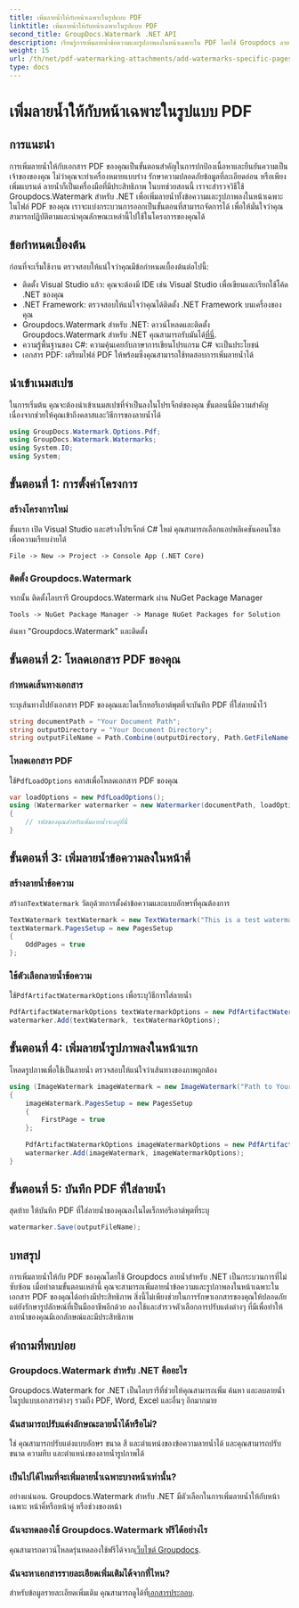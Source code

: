 ```yaml
---
title: เพิ่มลายน้ำให้กับหน้าเฉพาะในรูปแบบ PDF
linktitle: เพิ่มลายน้ำให้กับหน้าเฉพาะในรูปแบบ PDF
second_title: GroupDocs.Watermark .NET API
description: เรียนรู้การเพิ่มลายน้ำข้อความและรูปภาพลงในหน้าเฉพาะใน PDF โดยใช้ Groupdocs ลายน้ำสำหรับ .NET ปฏิบัติตามคำแนะนำโดยละเอียดของเราเพื่อรักษาความปลอดภัยให้กับเอกสารของคุณ
weight: 15
url: /th/net/pdf-watermarking-attachments/add-watermarks-specific-pages-pdf/
type: docs
---
```

# เพิ่มลายน้ำให้กับหน้าเฉพาะในรูปแบบ PDF

## การแนะนำ
การเพิ่มลายน้ำให้กับเอกสาร PDF ของคุณเป็นขั้นตอนสำคัญในการปกป้องเนื้อหาและยืนยันความเป็นเจ้าของของคุณ ไม่ว่าคุณจะทำเครื่องหมายแบบร่าง รักษาความปลอดภัยข้อมูลที่ละเอียดอ่อน หรือเพียงเพิ่มแบรนด์ ลายน้ำก็เป็นเครื่องมือที่มีประสิทธิภาพ ในบทช่วยสอนนี้ เราจะสำรวจวิธีใช้ Groupdocs.Watermark สำหรับ .NET เพื่อเพิ่มลายน้ำทั้งข้อความและรูปภาพลงในหน้าเฉพาะในไฟล์ PDF ของคุณ เราจะแบ่งกระบวนการออกเป็นขั้นตอนที่สามารถจัดการได้ เพื่อให้มั่นใจว่าคุณสามารถปฏิบัติตามและนำคุณลักษณะเหล่านี้ไปใช้ในโครงการของคุณได้
## ข้อกำหนดเบื้องต้น
ก่อนที่จะเริ่มใช้งาน ตรวจสอบให้แน่ใจว่าคุณมีข้อกำหนดเบื้องต้นต่อไปนี้:
- ติดตั้ง Visual Studio แล้ว: คุณจะต้องมี IDE เช่น Visual Studio เพื่อเขียนและเรียกใช้โค้ด .NET ของคุณ
- .NET Framework: ตรวจสอบให้แน่ใจว่าคุณได้ติดตั้ง .NET Framework บนเครื่องของคุณ
-  Groupdocs.Watermark สำหรับ .NET: ดาวน์โหลดและติดตั้ง Groupdocs.Watermark สำหรับ .NET คุณสามารถรับมันได้[ที่นี่](https://releases.groupdocs.com/Watermark/net/).
- ความรู้พื้นฐานของ C#: ความคุ้นเคยกับภาษาการเขียนโปรแกรม C# จะเป็นประโยชน์
- เอกสาร PDF: เตรียมไฟล์ PDF ให้พร้อมซึ่งคุณสามารถใช้ทดสอบการเพิ่มลายน้ำได้
## นำเข้าเนมสเปซ
ในการเริ่มต้น คุณจะต้องนำเข้าเนมสเปซที่จำเป็นลงในโปรเจ็กต์ของคุณ ขั้นตอนนี้มีความสำคัญเนื่องจากช่วยให้คุณเข้าถึงคลาสและวิธีการของลายน้ำได้
```csharp
using GroupDocs.Watermark.Options.Pdf;
using GroupDocs.Watermark.Watermarks;
using System.IO;
using System;
```
## ขั้นตอนที่ 1: การตั้งค่าโครงการ
### สร้างโครงการใหม่
ขั้นแรก เปิด Visual Studio และสร้างโปรเจ็กต์ C# ใหม่ คุณสามารถเลือกแอปพลิเคชันคอนโซลเพื่อความเรียบง่ายได้
```plaintext
File -> New -> Project -> Console App (.NET Core)
```
### ติดตั้ง Groupdocs.Watermark
จากนั้น ติดตั้งไลบรารี Groupdocs.Watermark ผ่าน NuGet Package Manager
```plaintext
Tools -> NuGet Package Manager -> Manage NuGet Packages for Solution
```
ค้นหา "Groupdocs.Watermark" และติดตั้ง
## ขั้นตอนที่ 2: โหลดเอกสาร PDF ของคุณ
### กำหนดเส้นทางเอกสาร
ระบุเส้นทางไปยังเอกสาร PDF ของคุณและไดเร็กทอรีเอาต์พุตที่จะบันทึก PDF ที่ใส่ลายน้ำไว้
```csharp
string documentPath = "Your Document Path";
string outputDirectory = "Your Document Directory";
string outputFileName = Path.Combine(outputDirectory, Path.GetFileName(documentPath));
```
### โหลดเอกสาร PDF
 ใช้`PdfLoadOptions` คลาสเพื่อโหลดเอกสาร PDF ของคุณ
```csharp
var loadOptions = new PdfLoadOptions();
using (Watermarker watermarker = new Watermarker(documentPath, loadOptions))
{
    // รหัสของคุณสำหรับเพิ่มลายน้ำจะอยู่ที่นี่
}
```
## ขั้นตอนที่ 3: เพิ่มลายน้ำข้อความลงในหน้าคี่
### สร้างลายน้ำข้อความ
 สร้างก`TextWatermark` วัตถุด้วยการตั้งค่าข้อความและแบบอักษรที่คุณต้องการ
```csharp
TextWatermark textWatermark = new TextWatermark("This is a test watermark", new Font("Arial", 8));
textWatermark.PagesSetup = new PagesSetup
{
    OddPages = true
};
```
### ใช้ตัวเลือกลายน้ำข้อความ
 ใช้`PdfArtifactWatermarkOptions` เพื่อระบุวิธีการใส่ลายน้ำ
```csharp
PdfArtifactWatermarkOptions textWatermarkOptions = new PdfArtifactWatermarkOptions();
watermarker.Add(textWatermark, textWatermarkOptions);
```
## ขั้นตอนที่ 4: เพิ่มลายน้ำรูปภาพลงในหน้าแรก
โหลดรูปภาพเพื่อใช้เป็นลายน้ำ ตรวจสอบให้แน่ใจว่าเส้นทางของภาพถูกต้อง
```csharp
using (ImageWatermark imageWatermark = new ImageWatermark("Path to Your Image"))
{
    imageWatermark.PagesSetup = new PagesSetup
    {
        FirstPage = true
    };
    
    PdfArtifactWatermarkOptions imageWatermarkOptions = new PdfArtifactWatermarkOptions();
    watermarker.Add(imageWatermark, imageWatermarkOptions);
}
```
## ขั้นตอนที่ 5: บันทึก PDF ที่ใส่ลายน้ำ
สุดท้าย ให้บันทึก PDF ที่ใส่ลายน้ำของคุณลงในไดเร็กทอรีเอาต์พุตที่ระบุ
```csharp
watermarker.Save(outputFileName);
```
## บทสรุป
การเพิ่มลายน้ำให้กับ PDF ของคุณโดยใช้ Groupdocs ลายน้ำสำหรับ .NET เป็นกระบวนการที่ไม่ซับซ้อน เมื่อทำตามขั้นตอนเหล่านี้ คุณจะสามารถเพิ่มลายน้ำข้อความและรูปภาพลงในหน้าเฉพาะในเอกสาร PDF ของคุณได้อย่างมีประสิทธิภาพ สิ่งนี้ไม่เพียงช่วยในการรักษาเอกสารของคุณให้ปลอดภัย แต่ยังรักษารูปลักษณ์ที่เป็นมืออาชีพอีกด้วย ลองใช้และสำรวจตัวเลือกการปรับแต่งต่างๆ ที่มีเพื่อทำให้ลายน้ำของคุณมีเอกลักษณ์และมีประสิทธิภาพ
## คำถามที่พบบ่อย
### Groupdocs.Watermark สำหรับ .NET คืออะไร
Groupdocs.Watermark for .NET เป็นไลบรารีที่ช่วยให้คุณสามารถเพิ่ม ค้นหา และลบลายน้ำในรูปแบบเอกสารต่างๆ รวมถึง PDF, Word, Excel และอื่นๆ อีกมากมาย
### ฉันสามารถปรับแต่งลักษณะลายน้ำได้หรือไม่?
ใช่ คุณสามารถปรับแต่งแบบอักษร ขนาด สี และตำแหน่งของข้อความลายน้ำได้ และคุณสามารถปรับขนาด ความทึบ และตำแหน่งของลายน้ำรูปภาพได้
### เป็นไปได้ไหมที่จะเพิ่มลายน้ำเฉพาะบางหน้าเท่านั้น?
อย่างแน่นอน. Groupdocs.Watermark สำหรับ .NET มีตัวเลือกในการเพิ่มลายน้ำให้กับหน้าเฉพาะ หน้าคี่หรือหน้าคู่ หรือช่วงของหน้า
### ฉันจะทดลองใช้ Groupdocs.Watermark ฟรีได้อย่างไร
 คุณสามารถดาวน์โหลดรุ่นทดลองใช้ฟรีได้จาก[เว็บไซต์ Groupdocs](https://releases.groupdocs.com/).
### ฉันจะหาเอกสารรายละเอียดเพิ่มเติมได้จากที่ไหน?
 สำหรับข้อมูลรายละเอียดเพิ่มเติม คุณสามารถดูได้ที่[เอกสารประกอบ](https://tutorials.groupdocs.com/Watermark/net/).